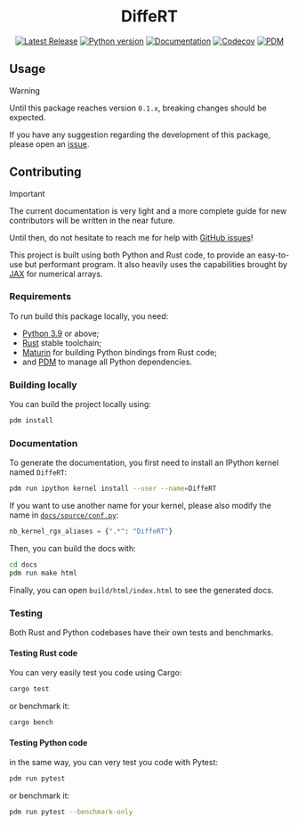 <div align="center">

# DiffeRT

[![Latest Release][pypi-version-badge]][pypi-version-url]
[![Python version][pypi-python-version-badge]][pypi-version-url]
[![Documentation][documentation-badge]][documentation-url]
[![Codecov][codecov-badge]][codecov-url]
[![PDM][pdm-badge]][pdm-url]

</div>

## Usage

> [!WARNING]
> Until this package reaches version `0.1.x`, breaking changes
> should be expected.
>
> If you have any suggestion regarding the development of this package,
> please open an [issue](/issues).

## Contributing

> [!IMPORTANT]
> The current documentation is very light and a more complete guide for
> new contributors will be written in the near future.
>
> Until then, do not hesitate to reach me for help with
> [GitHub issues](/issues)!

This project is built using both Python and Rust code, to provide an easy-to-use
but performant program. It also heavily uses the capabilities brought by
[JAX](https://github.com/google/jax) for numerical arrays.

### Requirements

To run build this package locally, you need:

- [Python 3.9](https://www.python.org/) or above;
- [Rust](https://www.rust-lang.org/) stable toolchain;
- [Maturin](https://www.maturin.rs/) for building Python bindings from Rust code;
- and [PDM](https://pdm-project.org) to manage all Python dependencies.

### Building locally

You can build the project locally using:

```bash
pdm install
```

### Documentation

To generate the documentation, you first need to install an IPython kernel named
`DiffeRT`:

```bash
pdm run ipython kernel install --user --name=DiffeRT
```

If you want to use another name for your kernel, please also modify the
name in [`docs/source/conf.py`](docs/source/conf.py):

```python
nb_kernel_rgx_aliases = {".*": "DiffeRT"}
```

Then, you can build the docs with:

```bash
cd docs
pdm run make html
```

Finally, you can open `build/html/index.html` to see the generated docs.

### Testing

Both Rust and Python codebases have their own tests and benchmarks.

#### Testing Rust code

You can very easily test you code using Cargo:

```bash
cargo test
```

or benchmark it:

```bash
cargo bench
```

#### Testing Python code

in the same way, you can very test you code with Pytest:

```bash
pdm run pytest
```

or benchmark it:

```bash
pdm run pytest --benchmark-only
```

[pypi-version-badge]: https://img.shields.io/pypi/v/DiffeRT?label=DiffeRT&color=blueviolet
[pypi-version-url]: https://pypi.org/project/DiffeRT/
[pypi-python-version-badge]: https://img.shields.io/pypi/pyversions/DiffeRT?color=orange
[documentation-badge]: https://readthedocs.org/projects/differt/badge/?version=latest
[documentation-url]: https://differt.readthedocs.io/en/latest/?badge=latest
[codecov-badge]: https://codecov.io/gh/jeertmans/DiffeRT/branch/main/graph/badge.svg?token=8P4DY9JCE4
[codecov-url]: https://codecov.io/gh/jeertmans/DiffeRT
[pdm-badge]: https://img.shields.io/badge/pdm-managed-blueviolet
[pdm-url]: https://pdm-project.org

